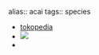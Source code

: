 alias:: acai
tags:: species

- [tokopedia](https://www.tokopedia.com/qualitishop/bibit-tanaman-palem-acai-berry-acai-palm?extParam=ivf%3Dfalse%26src%3Dsearch&refined=true)
- ![](https://peach-geographical-bat-397.mypinata.cloud/ipfs/QmQxpGA4Cf6yTBeUf5uHX7bvYvJn9SKLac6BQCp2mxTneq)
-